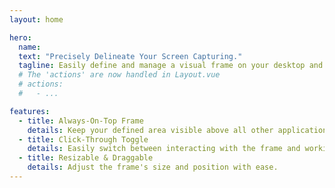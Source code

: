 ```yaml
---
layout: home

hero:
  name: 
  text: "Precisely Delineate Your Screen Capturing."
  tagline: Easily define and manage a visual frame on your desktop and across virtual desktops. Perfect for content creators, streamers, and anyone with high resolution monitors needing to "frame" the area being screen captured.
  # The 'actions' are now handled in Layout.vue
  # actions:
  #   - ...

features:
  - title: Always-On-Top Frame
    details: Keep your defined area visible above all other applications.
  - title: Click-Through Toggle
    details: Easily switch between interacting with the frame and working with apps underneath. (Ctrl+F9)
  - title: Resizable & Draggable
    details: Adjust the frame's size and position with ease.
---
```



